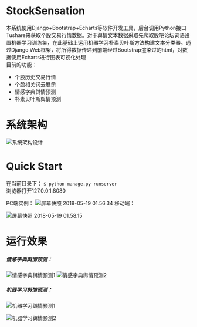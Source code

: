 # StockSensation

本系统使用Django+Bootstrap+Echarts等软件开发工具，后台调用Python接口Tushare来获取个股交易行情数据。对于舆情文本数据采取先爬取股吧论坛词语设置机器学习训练集，在此基础上运用机器学习朴素贝叶斯方法构建文本分类器。通过Django Web框架，将所得数据传递到前端经过Bootstrap渲染过的html，对数据使用Echarts进行图表可视化处理</br>
目前的功能：

* 个股历史交易行情
* 个股相关词云展示
* 情感字典舆情预测
* 朴素贝叶斯舆情预测

# 系统架构
![系统架构设计](media/%E7%B3%BB%E7%BB%9F%E6%9E%B6%E6%9E%84%E8%AE%BE%E8%AE%A1.png)

# Quick Start
在当前目录下：
`
$ python manage.py runserver
`
</br>
浏览器打开127.0.0.1:8080

PC端实例：
![屏幕快照 2018-05-19 01.56.34](media/%E5%B1%8F%E5%B9%95%E5%BF%AB%E7%85%A7%202018-05-19%2001.56.34.png)
移动端：

![屏幕快照 2018-05-19 01.58.15](media/%E5%B1%8F%E5%B9%95%E5%BF%AB%E7%85%A7%202018-05-19%2001.58.15.png)
# 运行效果

##### 情感字典舆情预测：
![情感字典舆情预测1](media/%E6%83%85%E6%84%9F%E5%AD%97%E5%85%B8%E8%88%86%E6%83%85%E9%A2%84%E6%B5%8B1.png)
![情感字典舆情预测2](media/%E6%83%85%E6%84%9F%E5%AD%97%E5%85%B8%E8%88%86%E6%83%85%E9%A2%84%E6%B5%8B2.png)

##### 机器学习舆情预测：
![机器学习舆情预测1](media/%E6%9C%BA%E5%99%A8%E5%AD%A6%E4%B9%A0%E8%88%86%E6%83%85%E9%A2%84%E6%B5%8B1.png)

![机器学习舆情预测2](media/%E6%9C%BA%E5%99%A8%E5%AD%A6%E4%B9%A0%E8%88%86%E6%83%85%E9%A2%84%E6%B5%8B2.png)


